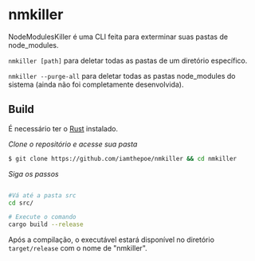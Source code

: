 # nmkiller
NodeModulesKiller é uma CLI feita para exterminar suas pastas de node_modules.

<p><code>nmkiller [path]</code> para deletar todas as pastas de um diretório específico.</p>

<p><code>nmkiller --purge-all</code> para deletar todas as pastas node_modules do sistema (ainda não foi completamente desenvolvida).</p>


## Build

É necessário ter o <a href="https://www.rust-lang.org/tools/install" target="_blank">Rust</a> instalado.

*Clone o repositório e acesse sua pasta*

```bash
$ git clone https://github.com/iamthepoe/nmkiller && cd nmkiller
```

*Siga os passos*

```bash

#Vá até a pasta src
cd src/

# Execute o comando
cargo build --release
```

Após a compilação, o executável estará disponível no diretório <code>target/release</code> com o nome de "nmkiller".
